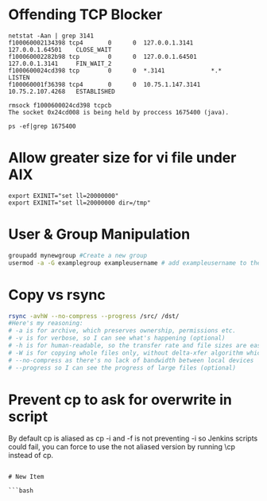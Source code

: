# Offending TCP Blocker
```shell
netstat -Aan | grep 3141
f100060002134398 tcp4       0      0  127.0.0.1.3141     127.0.0.1.64501    CLOSE_WAIT
f100060002282b98 tcp        0      0  127.0.0.1.64501    127.0.0.1.3141     FIN_WAIT_2
f1000600024cd398 tcp        0      0  *.3141             *.*                LISTEN
f100060001f36398 tcp4       0      0  10.75.1.147.3141   10.75.2.107.4268   ESTABLISHED

rmsock f1000600024cd398 tcpcb
The socket 0x24cd008 is being held by proccess 1675400 (java).

ps -ef|grep 1675400

```

# Allow greater size for vi file under AIX

```shell
export EXINIT="set ll=20000000"
export EXINIT="set ll=20000000 dir=/tmp"
```
# User & Group Manipulation

```bash
groupadd mynewgroup #Create a new group
usermod -a -G examplegroup exampleusername # add exampleusername to the group examplegroup
```

# Copy vs rsync 

```bash
rsync -avhW --no-compress --progress /src/ /dst/
#Here's my reasoning:
# -a is for archive, which preserves ownership, permissions etc.
# -v is for verbose, so I can see what's happening (optional)
# -h is for human-readable, so the transfer rate and file sizes are easier to read (optional)
# -W is for copying whole files only, without delta-xfer algorithm which should reduce CPU load
# --no-compress as there's no lack of bandwidth between local devices
# --progress so I can see the progress of large files (optional) 
```

# Prevent cp to ask for overwrite in script

By default cp is aliased as cp -i and -f is not preventing -i so Jenkins scripts could fail,
you can force to use the not aliased version by running \cp instead of cp.

```

# New Item

```bash

```